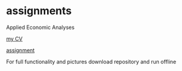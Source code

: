 # assignments
Applied Economic Analyses

[my CV](https://github.com/sykorovabarca/assignments/blob/master/CV.md)

[assignment](https://github.com/sykorovabarca/assignments/blob/master/beauty-5-4.ipynb)

For full functionality and pictures download repository and run offline

